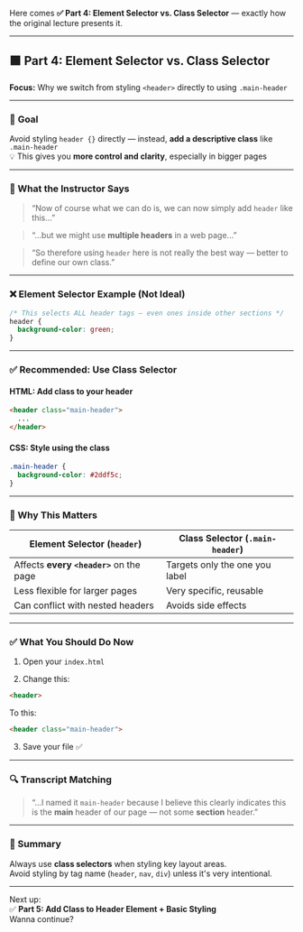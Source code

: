 Here comes **✅ Part 4: Element Selector vs. Class Selector** — exactly how the original lecture presents it.

---

## 🟩 Part 4: Element Selector vs. Class Selector

**Focus:** Why we switch from styling `<header>` directly to using `.main-header`

---

### 🎯 **Goal**

Avoid styling `header {}` directly — instead, **add a descriptive class** like `.main-header`  
💡 This gives you **more control and clarity**, especially in bigger pages

---

### 🧠 What the Instructor Says

> “Now of course what we can do is, we can now simply add `header` like this…”

> “...but we might use **multiple headers** in a web page...”

> “So therefore using `header` here is not really the best way — better to define our own class.”

---

### ❌ Element Selector Example (Not Ideal)

```css
/* This selects ALL header tags — even ones inside other sections */
header {
  background-color: green;
}
```

---

### ✅ Recommended: Use Class Selector

#### HTML: Add class to your header

```html
<header class="main-header">
  ...
</header>
```

#### CSS: Style using the class

```css
.main-header {
  background-color: #2ddf5c;
}
```

---

### 🧩 Why This Matters

|Element Selector (`header`)|Class Selector (`.main-header`)|
|---|---|
|Affects **every `<header>`** on the page|Targets only the one you label|
|Less flexible for larger pages|Very specific, reusable|
|Can conflict with nested headers|Avoids side effects|

---

### ✅ What You Should Do Now

1. Open your `index.html`
    
2. Change this:
    

```html
<header>
```

To this:

```html
<header class="main-header">
```

3. Save your file ✅
    

---

### 🔍 Transcript Matching

> “...I named it `main-header` because I believe this clearly indicates this is the **main** header of our page — not some **section** header.”

---

### 🧠 Summary

Always use **class selectors** when styling key layout areas.  
Avoid styling by tag name (`header`, `nav`, `div`) unless it's very intentional.

---

Next up:  
✅ **Part 5: Add Class to Header Element + Basic Styling**  
Wanna continue?